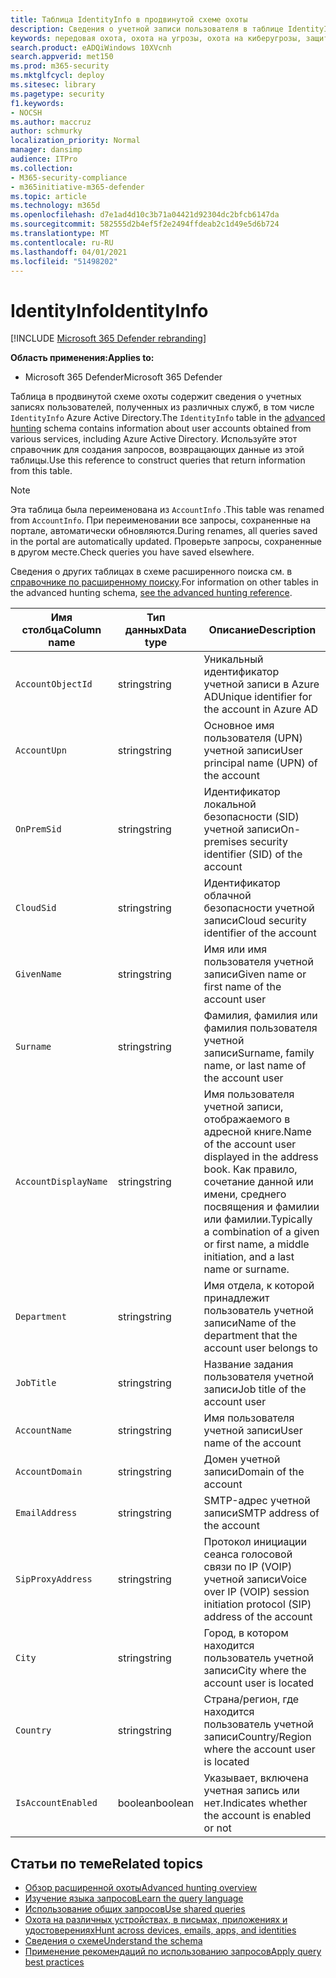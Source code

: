 ```yaml
---
title: Таблица IdentityInfo в продвинутой схеме охоты
description: Сведения о учетной записи пользователя в таблице IdentityInfo в продвинутой схеме охоты
keywords: передовая охота, охота на угрозы, охота на киберугрозы, защита от угроз Майкрософт, Microsoft 365, mtp, m365, поиск, запрос, телеметрия, ссылка на схему, кусто, таблица, столбец, тип данных, описание, AccountInfo, IdentityInfo, учетная запись
search.product: eADQiWindows 10XVcnh
search.appverid: met150
ms.prod: m365-security
ms.mktglfcycl: deploy
ms.sitesec: library
ms.pagetype: security
f1.keywords:
- NOCSH
ms.author: maccruz
author: schmurky
localization_priority: Normal
manager: dansimp
audience: ITPro
ms.collection:
- M365-security-compliance
- m365initiative-m365-defender
ms.topic: article
ms.technology: m365d
ms.openlocfilehash: d7e1ad4d10c3b71a04421d92304dc2bfcb6147da
ms.sourcegitcommit: 582555d2b4ef5f2e2494ffdeab2c1d49e5d6b724
ms.translationtype: MT
ms.contentlocale: ru-RU
ms.lasthandoff: 04/01/2021
ms.locfileid: "51498202"
---
```

# <a name="identityinfo"></a><span data-ttu-id="c5e81-104">IdentityInfo</span><span class="sxs-lookup"><span data-stu-id="c5e81-104">IdentityInfo</span></span>

[!INCLUDE [Microsoft 365 Defender rebranding](../includes/microsoft-defender.md)]


<span data-ttu-id="c5e81-105">**Область применения:**</span><span class="sxs-lookup"><span data-stu-id="c5e81-105">**Applies to:**</span></span>
- <span data-ttu-id="c5e81-106">Microsoft 365 Defender</span><span class="sxs-lookup"><span data-stu-id="c5e81-106">Microsoft 365 Defender</span></span>

<span data-ttu-id="c5e81-107">Таблица в продвинутой схеме охоты содержит сведения о учетных записях пользователей, полученных из различных служб, в том числе `IdentityInfo` Azure Active [](advanced-hunting-overview.md) Directory.</span><span class="sxs-lookup"><span data-stu-id="c5e81-107">The `IdentityInfo` table in the [advanced hunting](advanced-hunting-overview.md) schema contains information about user accounts obtained from various services, including Azure Active Directory.</span></span> <span data-ttu-id="c5e81-108">Используйте этот справочник для создания запросов, возвращающих данные из этой таблицы.</span><span class="sxs-lookup"><span data-stu-id="c5e81-108">Use this reference to construct queries that return information from this table.</span></span>

>[!NOTE]
><span data-ttu-id="c5e81-109">Эта таблица была переименована из `AccountInfo` .</span><span class="sxs-lookup"><span data-stu-id="c5e81-109">This table was renamed from `AccountInfo`.</span></span> <span data-ttu-id="c5e81-110">При переименовании все запросы, сохраненные на портале, автоматически обновляются.</span><span class="sxs-lookup"><span data-stu-id="c5e81-110">During renames, all queries saved in the portal are automatically updated.</span></span> <span data-ttu-id="c5e81-111">Проверьте запросы, сохраненные в другом месте.</span><span class="sxs-lookup"><span data-stu-id="c5e81-111">Check queries you have saved elsewhere.</span></span>

<span data-ttu-id="c5e81-112">Сведения о других таблицах в схеме расширенного поиска см. в [справочнике по расширенному поиску](advanced-hunting-schema-tables.md).</span><span class="sxs-lookup"><span data-stu-id="c5e81-112">For information on other tables in the advanced hunting schema, [see the advanced hunting reference](advanced-hunting-schema-tables.md).</span></span>

| <span data-ttu-id="c5e81-113">Имя столбца</span><span class="sxs-lookup"><span data-stu-id="c5e81-113">Column name</span></span> | <span data-ttu-id="c5e81-114">Тип данных</span><span class="sxs-lookup"><span data-stu-id="c5e81-114">Data type</span></span> | <span data-ttu-id="c5e81-115">Описание</span><span class="sxs-lookup"><span data-stu-id="c5e81-115">Description</span></span> |
|-------------|-----------|-------------|
| `AccountObjectId` | <span data-ttu-id="c5e81-116">string</span><span class="sxs-lookup"><span data-stu-id="c5e81-116">string</span></span> | <span data-ttu-id="c5e81-117">Уникальный идентификатор учетной записи в Azure AD</span><span class="sxs-lookup"><span data-stu-id="c5e81-117">Unique identifier for the account in Azure AD</span></span> |
| `AccountUpn` | <span data-ttu-id="c5e81-118">string</span><span class="sxs-lookup"><span data-stu-id="c5e81-118">string</span></span> | <span data-ttu-id="c5e81-119">Основное имя пользователя (UPN) учетной записи</span><span class="sxs-lookup"><span data-stu-id="c5e81-119">User principal name (UPN) of the account</span></span> |
| `OnPremSid` | <span data-ttu-id="c5e81-120">string</span><span class="sxs-lookup"><span data-stu-id="c5e81-120">string</span></span> | <span data-ttu-id="c5e81-121">Идентификатор локальной безопасности (SID) учетной записи</span><span class="sxs-lookup"><span data-stu-id="c5e81-121">On-premises security identifier (SID) of the account</span></span> |
| `CloudSid` | <span data-ttu-id="c5e81-122">string</span><span class="sxs-lookup"><span data-stu-id="c5e81-122">string</span></span> | <span data-ttu-id="c5e81-123">Идентификатор облачной безопасности учетной записи</span><span class="sxs-lookup"><span data-stu-id="c5e81-123">Cloud security identifier of the account</span></span> |
| `GivenName` | <span data-ttu-id="c5e81-124">string</span><span class="sxs-lookup"><span data-stu-id="c5e81-124">string</span></span> | <span data-ttu-id="c5e81-125">Имя или имя пользователя учетной записи</span><span class="sxs-lookup"><span data-stu-id="c5e81-125">Given name or first name of the account user</span></span> |
| `Surname` | <span data-ttu-id="c5e81-126">string</span><span class="sxs-lookup"><span data-stu-id="c5e81-126">string</span></span> | <span data-ttu-id="c5e81-127">Фамилия, фамилия или фамилия пользователя учетной записи</span><span class="sxs-lookup"><span data-stu-id="c5e81-127">Surname, family name, or last name of the account user</span></span> |
| `AccountDisplayName` | <span data-ttu-id="c5e81-128">string</span><span class="sxs-lookup"><span data-stu-id="c5e81-128">string</span></span> | <span data-ttu-id="c5e81-129">Имя пользователя учетной записи, отображаемого в адресной книге.</span><span class="sxs-lookup"><span data-stu-id="c5e81-129">Name of the account user displayed in the address book.</span></span> <span data-ttu-id="c5e81-130">Как правило, сочетание данной или имени, среднего посвящения и фамилии или фамилии.</span><span class="sxs-lookup"><span data-stu-id="c5e81-130">Typically a combination of a given or first name, a middle initiation, and a last name or surname.</span></span> |
| `Department` | <span data-ttu-id="c5e81-131">string</span><span class="sxs-lookup"><span data-stu-id="c5e81-131">string</span></span> | <span data-ttu-id="c5e81-132">Имя отдела, к которой принадлежит пользователь учетной записи</span><span class="sxs-lookup"><span data-stu-id="c5e81-132">Name of the department that the account user belongs to</span></span> |
| `JobTitle` | <span data-ttu-id="c5e81-133">string</span><span class="sxs-lookup"><span data-stu-id="c5e81-133">string</span></span> | <span data-ttu-id="c5e81-134">Название задания пользователя учетной записи</span><span class="sxs-lookup"><span data-stu-id="c5e81-134">Job title of the account user</span></span> |
| `AccountName` | <span data-ttu-id="c5e81-135">string</span><span class="sxs-lookup"><span data-stu-id="c5e81-135">string</span></span> | <span data-ttu-id="c5e81-136">Имя пользователя учетной записи</span><span class="sxs-lookup"><span data-stu-id="c5e81-136">User name of the account</span></span> |
| `AccountDomain` | <span data-ttu-id="c5e81-137">string</span><span class="sxs-lookup"><span data-stu-id="c5e81-137">string</span></span> | <span data-ttu-id="c5e81-138">Домен учетной записи</span><span class="sxs-lookup"><span data-stu-id="c5e81-138">Domain of the account</span></span> |
| `EmailAddress` | <span data-ttu-id="c5e81-139">string</span><span class="sxs-lookup"><span data-stu-id="c5e81-139">string</span></span> | <span data-ttu-id="c5e81-140">SMTP-адрес учетной записи</span><span class="sxs-lookup"><span data-stu-id="c5e81-140">SMTP address of the account</span></span> |
| `SipProxyAddress` | <span data-ttu-id="c5e81-141">string</span><span class="sxs-lookup"><span data-stu-id="c5e81-141">string</span></span> | <span data-ttu-id="c5e81-142">Протокол инициации сеанса голосовой связи по IP (VOIP) учетной записи</span><span class="sxs-lookup"><span data-stu-id="c5e81-142">Voice over IP (VOIP) session initiation protocol (SIP) address of the account</span></span> |
| `City` | <span data-ttu-id="c5e81-143">string</span><span class="sxs-lookup"><span data-stu-id="c5e81-143">string</span></span> | <span data-ttu-id="c5e81-144">Город, в котором находится пользователь учетной записи</span><span class="sxs-lookup"><span data-stu-id="c5e81-144">City where the account user is located</span></span> |
| `Country` | <span data-ttu-id="c5e81-145">string</span><span class="sxs-lookup"><span data-stu-id="c5e81-145">string</span></span> | <span data-ttu-id="c5e81-146">Страна/регион, где находится пользователь учетной записи</span><span class="sxs-lookup"><span data-stu-id="c5e81-146">Country/Region where the account user is located</span></span> |
| `IsAccountEnabled` | <span data-ttu-id="c5e81-147">boolean</span><span class="sxs-lookup"><span data-stu-id="c5e81-147">boolean</span></span> | <span data-ttu-id="c5e81-148">Указывает, включена учетная запись или нет.</span><span class="sxs-lookup"><span data-stu-id="c5e81-148">Indicates whether the account is enabled or not</span></span> |

## <a name="related-topics"></a><span data-ttu-id="c5e81-149">Статьи по теме</span><span class="sxs-lookup"><span data-stu-id="c5e81-149">Related topics</span></span>
- [<span data-ttu-id="c5e81-150">Обзор расширенной охоты</span><span class="sxs-lookup"><span data-stu-id="c5e81-150">Advanced hunting overview</span></span>](advanced-hunting-overview.md)
- [<span data-ttu-id="c5e81-151">Изучение языка запросов</span><span class="sxs-lookup"><span data-stu-id="c5e81-151">Learn the query language</span></span>](advanced-hunting-query-language.md)
- [<span data-ttu-id="c5e81-152">Использование общих запросов</span><span class="sxs-lookup"><span data-stu-id="c5e81-152">Use shared queries</span></span>](advanced-hunting-shared-queries.md)
- [<span data-ttu-id="c5e81-153">Охота на различных устройствах, в письмах, приложениях и удостоверениях</span><span class="sxs-lookup"><span data-stu-id="c5e81-153">Hunt across devices, emails, apps, and identities</span></span>](advanced-hunting-query-emails-devices.md)
- [<span data-ttu-id="c5e81-154">Сведения о схеме</span><span class="sxs-lookup"><span data-stu-id="c5e81-154">Understand the schema</span></span>](advanced-hunting-schema-tables.md)
- [<span data-ttu-id="c5e81-155">Применение рекомендаций по использованию запросов</span><span class="sxs-lookup"><span data-stu-id="c5e81-155">Apply query best practices</span></span>](advanced-hunting-best-practices.md)
